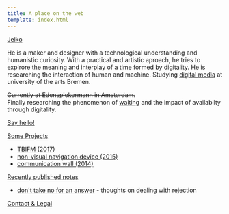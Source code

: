 ```yaml
---
title: A place on the web
template: index.html
---
```


[Jelko](#its-me)<!-- makes things and thoughts.-->

<a name="its-me"></a>

He is a maker and designer with a technological understanding and humanistic curiosity. With a practical and artistic aproach, he tries to explrore the meaning and interplay of a time formed by digitality. He is researching the interaction of human and machine. Studying [digital media](http://digitalmedia-bremen.de/) at university of the arts Bremen.

~~Currently at Edenspiekermann in Amsterdam.~~<br/>
Finally researching the phenomenon of [waiting]() and the impact of availabilty through digitality.

<!--#interaction #media #art #machines #products #watching #writing #waiting-->

[Say hello!](http://twitter.com/jelkoarnds)

[Some Projects](#projects)

<a name="projects"></a>

* [TBIFM (2017)](/projects/TBIFM/)
* [non-visual navigation device (2015)](/projects/navigation)<!--* [perception experiment in VR](/projects/VR-experiment)-->
* [communication wall (2014)](/projects/wall)

[Recently published notes](#writing)

<a name="writing"></a>

* [don't take no for an answer](https://medium.com/@jelkoarnds/dont-take-no-for-an-answer-c9428ccd658e) - thoughts on dealing with rejection

[Contact & Legal](/contact-and-legal/)
